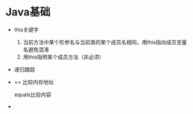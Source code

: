 Java基础
==========

+ this关键字
    1. 当前方法中某个形参名与当前类的某个成员名相同，用this指向成员变量名避免混淆
    2. 用this指明某个成员方法（非必须）
    
+ 递归跟踪
+ == 比较内存地址

    equals比较内容
+ 